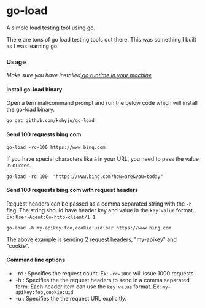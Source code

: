 # go-load
 
A simple load testing tool using go. 

There are tons of go load testing tools out there. This was something I built as I was learning go.


### Usage

_Make sure you have installed[ go runtime in your machine](https://golang.org/dl/)_

#### Install go-load binary

Open a terminal/command prompt and run the below code which will install the go-load binary.

    go get github.com/kshyju/go-load

#### Send 100 requests bing.com
    go-load -rc=100 https://www.bing.com

If you have special characters like `&` in your URL, you need to pass the value in quotes.

    go-load -rc 100  "https://www.bing.com?how=are&you=today"

#### Send 100 requests bing.com with request headers
Request headers can be passed as a comma separated string with the `-h` flag. The string should have header key and value in the `key:value` format. Ex: `User-Agent:Go-http-client/1.1` 

    go-load -h my-apikey:foo,cookie:uid:bar https://www.bing.com

The above example is sending 2 request headers, "my-apikey" and "cookie".

#### Command line options
* -rc : Specifies the request count. Ex: `-rc=1000` will issue 1000 requests
* -h : Specifies the the request headers to send in a comma separated form. Each header item can use the `key:value` format. Ex: `my-apikey:foo,cookie:uid`
* -u : Specifies the the request URL explicitly.